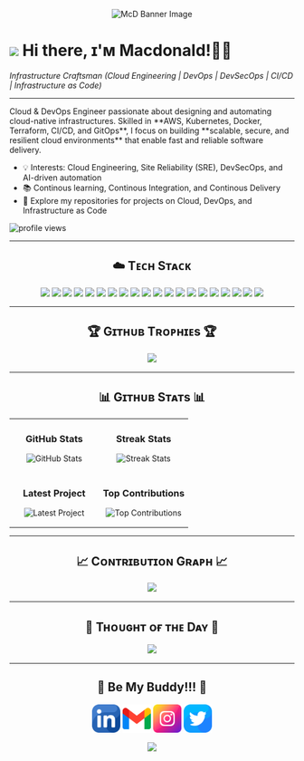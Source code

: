<!--Banner-->
<p align="center">
  <img src="./banner.avif" alt="McD Banner Image" width="900" height="250"/>
</p>

<!--Header Name-->
# <img src="https://emojis.slackmojis.com/emojis/images/1531849430/4246/blob-sunglasses.gif?1531849430" width="30"/> Hi there, ɪ'ᴍ Macdonald!👨‍💻  
*Infrastructure Craftsman (Cloud Engineering | DevOps | DevSecOps | CI/CD | Infrastructure as Code)*  

---

<!--Start Intro-->
<p align="left">
Cloud & DevOps Engineer passionate about designing and automating cloud-native infrastructures.  
Skilled in **AWS, Kubernetes, Docker, Terraform, CI/CD, and GitOps**, I focus on building **scalable, secure, and resilient cloud environments** that enable fast and reliable software delivery.  

- 💡 Interests: Cloud Engineering, Site Reliability (SRE), DevSecOps, and AI-driven automation  
- 📚 Continous learning, Continous Integration, and Continous Delivery  
- 📂 Explore my repositories for projects on Cloud, DevOps, and Infrastructure as Code  
</p>

<!--Profile Count Badge-->
<p align="left">
  <img src="https://komarev.com/ghpvc/?username=thelogicguy&label=Profile%20views&color=770677&style=for-the-badge&logo=star" alt="profile views" />
</p>

---

<!--Tech Stack Section-->
<h2 align="center">☁️ Tᴇᴄʜ Sᴛᴀᴄᴋ</h2>
<p align="center">
  <img src="https://img.shields.io/badge/AWS-232F3E?style=for-the-badge&logo=amazon-aws&logoColor=white"/>
  <img src="https://img.shields.io/badge/Azure-0078D4?style=for-the-badge&logo=microsoft-azure&logoColor=white"/>
  <img src="https://img.shields.io/badge/GCP-4285F4?style=for-the-badge&logo=google-cloud&logoColor=white"/>
  <img src="https://img.shields.io/badge/Docker-2496ED?style=for-the-badge&logo=docker&logoColor=white"/>
  <img src="https://img.shields.io/badge/Kubernetes-326CE5?style=for-the-badge&logo=kubernetes&logoColor=white"/>
  <img src="https://img.shields.io/badge/ArgoCD-FB5A2E?style=for-the-badge&logo=argo&logoColor=white"/>
  <img src="https://img.shields.io/badge/Terraform-623CE4?style=for-the-badge&logo=terraform&logoColor=white"/>
  <img src="https://img.shields.io/badge/Ansible-EE0000?style=for-the-badge&logo=ansible&logoColor=white"/>
  <img src="https://img.shields.io/badge/GitHub%20Actions-2088FF?style=for-the-badge&logo=github-actions&logoColor=white"/>
  <img src="https://img.shields.io/badge/Jenkins-D24939?style=for-the-badge&logo=jenkins&logoColor=white"/>
  <img src="https://img.shields.io/badge/Gitea-609926?style=for-the-badge&logo=gitea&logoColor=white"/>
  <img src="https://img.shields.io/badge/Prometheus-E6522C?style=for-the-badge&logo=prometheus&logoColor=white"/>
  <img src="https://img.shields.io/badge/Grafana-F46800?style=for-the-badge&logo=grafana&logoColor=white"/>
  <img src="https://img.shields.io/badge/Maven-C71A36?style=for-the-badge&logo=apache-maven&logoColor=white"/>
  <img src="https://img.shields.io/badge/Linux-FCC624?style=for-the-badge&logo=linux&logoColor=black"/>
  <img src="https://img.shields.io/badge/Bash-121011?style=for-the-badge&logo=gnu-bash&logoColor=white"/>
  <img src="https://img.shields.io/badge/Git-F05032?style=for-the-badge&logo=git&logoColor=white"/>
  <img src="https://img.shields.io/badge/GitHub-181717?style=for-the-badge&logo=github&logoColor=white"/>
  <img src="https://img.shields.io/badge/Python-3776AB?style=for-the-badge&logo=python&logoColor=white"/>
  <img src="https://img.shields.io/badge/Node.js-339933?style=for-the-badge&logo=node.js&logoColor=white"/>
</p>

---

<!--Trophies Section-->
<h2 align="center">🏆 Gɪᴛʜᴜʙ Tʀᴏᴘʜɪᴇs 🏆</h2>
<p align="center">
  <img src="https://github-profile-trophy.vercel.app/?username=thelogicguy&no-bg=true&row=2&column=6&theme=monokai" />
</p>

---

<!--Github stats Table--> 
<h2 align="center">📊 Gɪᴛʜᴜʙ Sᴛᴀᴛs 📊</h2>

<table width="100%">
  <tr>
    <td width="50%">
      <h3 align="center"><strong>GitHub Stats</strong></h3>
      <p align="center">
        <img src="https://github-readme-stats.vercel.app/api?username=thelogicguy&count_private=true&show_icons=true&theme=nightowl" alt="GitHub Stats"/>
      </p>
    </td>
    <td width="50%">
      <h3 align="center"><strong>Streak Stats</strong></h3>
      <p align="center">
        <img src="https://streak-stats.demolab.com?user=thelogicguy&theme=nightowl" alt="Streak Stats"/>
      </p>
    </td>
  </tr>
  <tr>
    <td width="50%">
      <h3 align="center"><strong>Latest Project</strong></h3>
      <p align="center">
        <img src="https://github-readme-stats.vercel.app/api/pin/?username=thelogicguy&repo=cryptos&theme=nightowl&show_owner=true" alt="Latest Project"/>
      </p>
    </td>
    <td width="50%">
      <h3 align="center"><strong>Top Contributions</strong></h3>
      <p align="center">
        <img src="https://github-contributor-stats.vercel.app/api?username=thelogicguy&limit=3&theme=nightowl&show_owner=true&combine_all_yearly_contributions=true" alt="Top Contributions"/>
      </p>
    </td>
  </tr>
</table>

---

<!--Contribution Graph-->
<h2 align="center">📈 Cᴏɴᴛʀɪʙᴜᴛɪᴏɴ Gʀᴀᴘʜ 📈</h2>
<div align="center">
    <img src="https://github-readme-activity-graph.vercel.app/graph?username=thelogicguy&bg_color=011627&color=79d3c3&line=c792ea&point=ffeb95&area=true&hide_border=false">
</div>

---

<!--Dynamic Quote card-->
<h2 align="center">🌟 Tʜᴏᴜɢʜᴛ ᴏғ ᴛʜᴇ Dᴀʏ 🌟</h2>
<p align="center">
    <img src="https://readme-daily-quotes.vercel.app/api?author=Yanni&quote=Music%20is%20like%20creating%20an%20emotional%20painting.%20The%20sounds%20are%20the%20colors.&theme=dark&bg_color=011627&author_color=ffeb95">
</p>

---

<!--Contact Section--> 
<h2 align="center">🤝 Be My Buddy!!! 🤝 </h2>
<div align="center">
 <a href="https://www.linkedin.com/in/mcdonald-daniel-86352b135/" target="_blank"><img src="./linkedin.png" width=50 height=50 alt=linkedin /></a>
 <a href="mailto:daaniel.macdonald@gmail.com" target="_blank"><img src="./gmail.png" width=50 height=50 alt=gmail /></a>
 <a href="https://www.instagram.com/therealmacdonald__" target="_blank"><img src="./instagram.png" width=50 height=50 alt=instagram /></a>
 <a href="https://twitter.com/thelogicalguy_" target="_blank"><img src="./twitter.png" width=50 height=50 alt=twitter /></a>
</div>

<!--Footer--> 
<p align="center">
  <img src="https://capsule-render.vercel.app/api?type=waving&color=gradient&height=65&section=footer"/>
</p>

